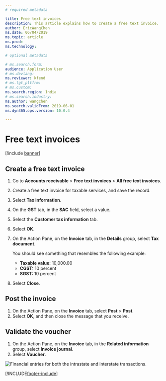 ```yaml
---
# required metadata

title: Free text invoices
description: This article explains how to create a free text invoice.
author: EricWangChen
ms.date: 06/04/2019
ms.topic: article
ms.prod: 
ms.technology: 

# optional metadata

# ms.search.form: 
audience: Application User
# ms.devlang: 
ms.reviewer: kfend
# ms.tgt_pltfrm: 
# ms.custom: 
ms.search.region: India
# ms.search.industry: 
ms.author: wangchen
ms.search.validFrom: 2019-06-01
ms.dyn365.ops.version: 10.0.4

---
```


# Free text invoices

[!include [banner](../../includes/banner.md)]

## Create a free text invoice

1. Go to **Accounts receivable** \> **Free text invoices** \> **All free text invoices**.
2. Create a free text invoice for taxable services, and save the record.
3. Select **Tax information**.
4. On the **GST** tab, in the **SAC** field, select a value.
5. Select the **Customer tax information** tab.
6. Select **OK**.
7. On the Action Pane, on the **Invoice** tab, in the **Details** group, select **Tax document**.

    You should see something that resembles the following example:

    - **Taxable value:** 10,000.00
    - **CGST:** 10 percent
    - **SGST:** 10 percent

8. Select **Close**.

## Post the invoice

1. On the Action Pane, on the **Invoice** tab, select **Post** \> **Post**.
2. Select **OK**, and then close the message that you receive.

## Validate the voucher

1. On the Action Pane, on the **Invoice** tab, in the **Related information** group, select **Invoice journal**.
2. Select **Voucher**.

![Financial entries for both the intrastate and interstate transactions.](../media/Annotation-2019-05-20-133425.png)


[!INCLUDE[footer-include](../../../includes/footer-banner.md)]
